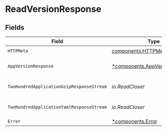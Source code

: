 # ReadVersionResponse


## Fields

| Field                                                                           | Type                                                                            | Required                                                                        | Description                                                                     |
| ------------------------------------------------------------------------------- | ------------------------------------------------------------------------------- | ------------------------------------------------------------------------------- | ------------------------------------------------------------------------------- |
| `HTTPMeta`                                                                      | [components.HTTPMetadata](../../models/components/httpmetadata.md)              | :heavy_check_mark:                                                              | N/A                                                                             |
| `AppVersionResponse`                                                            | [*components.AppVersionResponse](../../models/components/appversionresponse.md) | :heavy_minus_sign:                                                              | version retrieved successfully                                                  |
| `TwoHundredApplicationGzipResponseStream`                                       | *io.ReadCloser*                                                                 | :heavy_minus_sign:                                                              | version retrieved successfully                                                  |
| `TwoHundredApplicationYamlResponseStream`                                       | *io.ReadCloser*                                                                 | :heavy_minus_sign:                                                              | version retrieved successfully                                                  |
| `Error`                                                                         | [*components.Error](../../models/components/error.md)                           | :heavy_minus_sign:                                                              | Error                                                                           |
